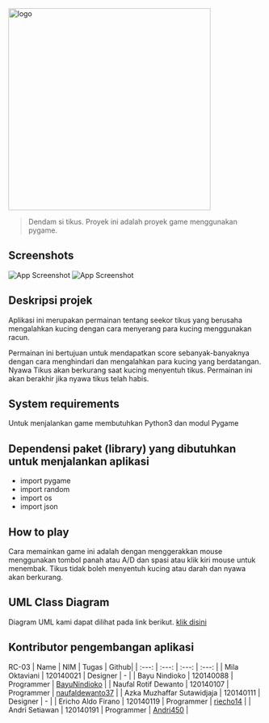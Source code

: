 <img alt="logo" src="https://raw.githubusercontent.com/riecho14/Dendam-Si-Tikus/main/logo.svg" width="400">

> Dendam si tikus. Proyek ini adalah proyek game menggunakan pygame.

## Screenshots
![App Screenshot](https://raw.githubusercontent.com/riecho14/assets/main/Dendam%20Si%20Tikus/image17.png?token=GHSAT0AAAAAABUSQIFEOJXNUDB7I4O7Q5DGYUD3YNQ)
![App Screenshot](https://raw.githubusercontent.com/riecho14/assets/main/Dendam%20Si%20Tikus/image41.png?token=GHSAT0AAAAAABUSQIFFDUU73KOLOI5PW6DIYUD3YQQ)

## Deskripsi projek
Aplikasi ini merupakan permainan tentang seekor tikus yang berusaha mengalahkan kucing dengan cara menyerang para kucing menggunakan racun. 

Permainan ini bertujuan untuk mendapatkan score sebanyak-banyaknya dengan cara menghindari dan mengalahkan para kucing yang berdatangan. Nyawa Tikus akan berkurang saat kucing menyentuh tikus. Permainan ini akan berakhir jika nyawa tikus telah habis.

## System requirements
Untuk menjalankan game membutuhkan Python3 dan modul Pygame

## Dependensi paket (library) yang dibutuhkan untuk menjalankan aplikasi
- import pygame
- import random
- import os
- import json

## How to play
Cara memainkan game ini adalah dengan menggerakkan mouse menggunakan tombol panah atau A/D dan spasi atau klik kiri mouse untuk menembak. Tikus tidak boleh menyentuh kucing atau darah dan nyawa akan berkurang.

## UML Class Diagram
Diagram UML kami dapat dilihat pada link berikut. [klik disini](https://drive.google.com/file/d/1LAYvOJ1K2GFAuZ-jwf2eEzmevZJPmsk8/view?usp=sharing)

## Kontributor pengembangan aplikasi
RC-03
| Name | NIM | Tugas | Github|
| :---: | :---: | :---: | :---: |
| Mila Oktaviani             | 120140021 | Designer                     | -                                                         |
| Bayu Nindioko              | 120140088 | Programmer                   | [BayuNindioko](https://github.com/BayuNindioko)           |
| Naufal Rotif Dewanto       | 120140107 | Programmer                   | [naufaldewanto37](https://github.com/naufaldewanto37)     |
| Azka Muzhaffar Sutawidjaja | 120140111 | Designer                     | -                                                         |
| Ericho Aldo Firano         | 120140119 | Programmer                   | [riecho14](https://github.com/riecho14)                   |
| Andri Setiawan             | 120140191 | Programmer                   | [Andri450](https://github.com/Andri450)                   |
